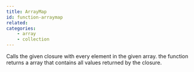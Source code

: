 ```yaml
---
title: ArrayMap
id: function-arraymap
related:
categories:
    - array
    - collection
---
```


Calls the given closure with every element in the given array.
		the function returns a array that contains all values returned by the closure.